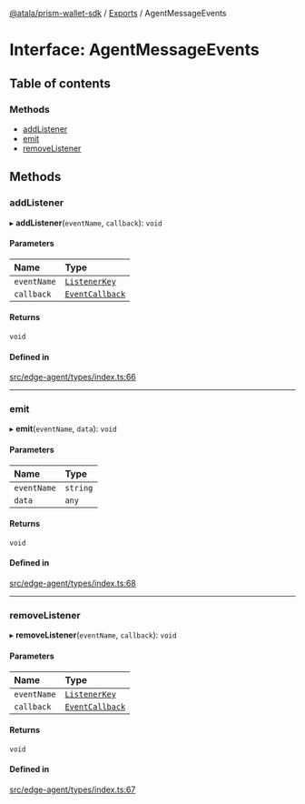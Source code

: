 [@atala/prism-wallet-sdk](../README.md) / [Exports](../modules.md) / AgentMessageEvents

# Interface: AgentMessageEvents

## Table of contents

### Methods

- [addListener](AgentMessageEvents.md#addlistener)
- [emit](AgentMessageEvents.md#emit)
- [removeListener](AgentMessageEvents.md#removelistener)

## Methods

### addListener

▸ **addListener**(`eventName`, `callback`): `void`

#### Parameters

| Name | Type |
| :------ | :------ |
| `eventName` | [`ListenerKey`](../enums/ListenerKey.md) |
| `callback` | [`EventCallback`](../modules.md#eventcallback) |

#### Returns

`void`

#### Defined in

[src/edge-agent/types/index.ts:66](https://github.com/hyperledger/identus-edge-agent-sdk-ts/blob/7b4542fdfe44dc06a6c4ef341cf3335e29422147/src/edge-agent/types/index.ts#L66)

___

### emit

▸ **emit**(`eventName`, `data`): `void`

#### Parameters

| Name | Type |
| :------ | :------ |
| `eventName` | `string` |
| `data` | `any` |

#### Returns

`void`

#### Defined in

[src/edge-agent/types/index.ts:68](https://github.com/hyperledger/identus-edge-agent-sdk-ts/blob/7b4542fdfe44dc06a6c4ef341cf3335e29422147/src/edge-agent/types/index.ts#L68)

___

### removeListener

▸ **removeListener**(`eventName`, `callback`): `void`

#### Parameters

| Name | Type |
| :------ | :------ |
| `eventName` | [`ListenerKey`](../enums/ListenerKey.md) |
| `callback` | [`EventCallback`](../modules.md#eventcallback) |

#### Returns

`void`

#### Defined in

[src/edge-agent/types/index.ts:67](https://github.com/hyperledger/identus-edge-agent-sdk-ts/blob/7b4542fdfe44dc06a6c4ef341cf3335e29422147/src/edge-agent/types/index.ts#L67)
